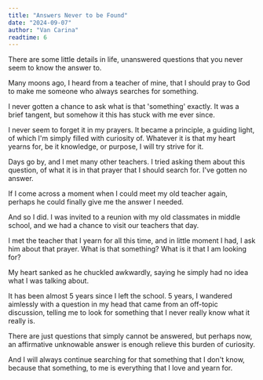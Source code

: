 ```yaml
---
title: "Answers Never to be Found"
date: "2024-09-07"
author: "Van Carina"
readtime: 6
---
```


There are some little details in life, unanswered questions that you never seem to know the answer to.

Many moons ago, I heard from a teacher of mine, that I should pray to God to make me someone who always searches for something.

I never gotten a chance to ask what is that 'something' exactly. It was a brief tangent, but somehow it this has stuck with me ever since.

I never seem to forget it in my prayers. It became a principle, a guiding light, of which I'm simply filled with curiosity of. Whatever it is that my heart yearns for, be it knowledge, or purpose, I will try strive for it.

Days go by, and I met many other teachers. I tried asking them about this question, of what it is in that prayer that I should search for. I've gotten no answer.

If I come across a moment when I could meet my old teacher again, perhaps he could finally give me the answer I needed.

And so I did. I was invited to a reunion with my old classmates in middle school, and we had a chance to visit our teachers that day.

I met the teacher that I yearn for all this time, and in little moment I had, I ask him about that prayer. What is that something? What is it that I am looking for?

My heart sanked as he chuckled awkwardly, saying he simply had no idea what I was talking about.

It has been almost 5 years since I left the school. 5 years, I wandered aimlessly with a question in my head that came from an off-topic discussion, telling me to look for something that I never really know what it really is.

There are just questions that simply cannot be answered, but perhaps now, an affirmative unknowable answer is enough relieve this burden of curiosity.

And I will always continue searching for that something that I don't know, because that something, to me is everything that I love and yearn for.

